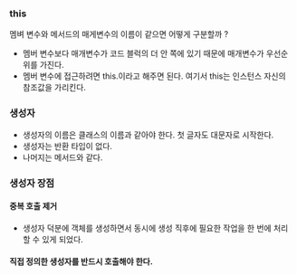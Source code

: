### this

멤벼 변수와 메서드의 매게변수의 이름이 같으면 어떻게 구분할까 ?
- 멤버 변수보다 매개변수가 코드 블럭의 더 안 쪽에 있기 때문에 매개변수가 우선순위를 가진다.
- 멤버 변수에 접근하려면 this.이라고 해주면 된다. 여기서 this는 인스턴스 자신의 참조값을 가리킨다.

### 생성자
- 생성자의 이름은 클래스의 이름과 같아야 한다. 첫 글자도 대문자로 시작한다.
- 생성자는 반환 타입이 없다.
- 나머지는 메서드와 같다.

### 생성자 장점

#### 중복 호출 제거
- 생성자 덕분에 객체를 생성하면서 동시에 생성 직후에 필요한 작업을 한 번에 처리할 수 있게 되었다.

#### 직접 정의한 생성자를 반드시 호출해야 한다.